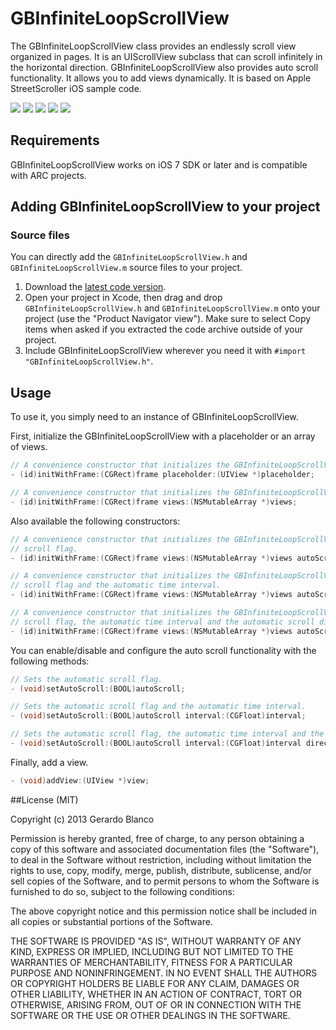 GBInfiniteLoopScrollView
========================

The GBInfiniteLoopScrollView class provides an endlessly scroll view organized in pages. It is an UIScrollView subclass that can scroll infinitely in the horizontal direction. GBInfiniteLoopScrollView also provides auto scroll functionality. It allows you to add views dynamically. It is based on Apple StreetScroller iOS sample code.

[![](https://dl.dropboxusercontent.com/u/5359105/GBInfiniteLoopScrollView/Launch-thumb.png)](https://dl.dropboxusercontent.com/u/5359105/GBInfiniteLoopScrollView/Launch.png)
[![](https://dl.dropboxusercontent.com/u/5359105/GBInfiniteLoopScrollView/0-thumb.png)](https://dl.dropboxusercontent.com/u/5359105/GBInfiniteLoopScrollView/0.png)
[![](https://dl.dropboxusercontent.com/u/5359105/GBInfiniteLoopScrollView/1-thumb.png)](https://dl.dropboxusercontent.com/u/5359105/GBInfiniteLoopScrollView/1.png)
[![](https://dl.dropboxusercontent.com/u/5359105/GBInfiniteLoopScrollView/2-thumb.png)](https://dl.dropboxusercontent.com/u/5359105/GBInfiniteLoopScrollView/2.png)
[![](https://dl.dropboxusercontent.com/u/5359105/GBInfiniteLoopScrollView/Multitask-thumb.png)](https://dl.dropboxusercontent.com/u/5359105/GBInfiniteLoopScrollView/Multitask.png)

## Requirements

GBInfiniteLoopScrollView works on iOS 7 SDK or later and is compatible with ARC projects.

## Adding GBInfiniteLoopScrollView to your project

### Source files

You can directly add the `GBInfiniteLoopScrollView.h` and `GBInfiniteLoopScrollView.m` source files to your project.

1. Download the [latest code version](https://github.com/gblancogarcia/GBInfiniteLoopScrollView/archive/master.zip). 
2. Open your project in Xcode, then drag and drop `GBInfiniteLoopScrollView.h` and `GBInfiniteLoopScrollView.m` onto your project (use the "Product Navigator view"). Make sure to select Copy items when asked if you extracted the code archive outside of your project. 
3. Include GBInfiniteLoopScrollView wherever you need it with `#import "GBInfiniteLoopScrollView.h"`.

## Usage

To use it, you simply need to an instance of GBInfiniteLoopScrollView.

First, initialize the GBInfiniteLoopScrollView with a placeholder or an array of views.
```objective-c
// A convenience constructor that initializes the GBInfiniteLoopScrollView with the placeholder UIView.
- (id)initWithFrame:(CGRect)frame placeholder:(UIView *)placeholder;

// A convenience constructor that initializes the GBInfiniteLoopScrollView with the array of UIViews.
- (id)initWithFrame:(CGRect)frame views:(NSMutableArray *)views;
```

Also available the following constructors:
```objective-c
// A convenience constructor that initializes the GBInfiniteLoopScrollView with the array of UIViews and the automatic
// scroll flag.
- (id)initWithFrame:(CGRect)frame views:(NSMutableArray *)views autoScroll:(BOOL)autoScroll;

// A convenience constructor that initializes the GBInfiniteLoopScrollView with the array of UIViews, the automatic
// scroll flag and the automatic time interval.
- (id)initWithFrame:(CGRect)frame views:(NSMutableArray *)views autoScroll:(BOOL)autoScroll interval:(CGFloat)interval;

// A convenience constructor that initializes the GBInfiniteLoopScrollView with the array of UIViews, the automatic
// scroll flag, the automatic time interval and the automatic scroll direction.
- (id)initWithFrame:(CGRect)frame views:(NSMutableArray *)views autoScroll:(BOOL)autoScroll interval:(CGFloat)interval direction:(GBAutoScrollDirection)direction;
```

You can enable/disable and configure the auto scroll functionality with the following methods:
```objective-c
// Sets the automatic scroll flag.
- (void)setAutoScroll:(BOOL)autoScroll;

// Sets the automatic scroll flag and the automatic time interval.
- (void)setAutoScroll:(BOOL)autoScroll interval:(CGFloat)interval;

// Sets the automatic scroll flag, the automatic time interval and the automatic scroll direction.
- (void)setAutoScroll:(BOOL)autoScroll interval:(CGFloat)interval direction:(GBAutoScrollDirection)direction;
```

Finally, add a view.
```objective-c
- (void)addView:(UIView *)view;
```
##License (MIT)

Copyright (c) 2013 Gerardo Blanco

Permission is hereby granted, free of charge, to any person obtaining a copy of this software and associated documentation files (the "Software"), to deal in the Software without restriction, including without limitation the rights to use, copy, modify, merge, publish, distribute, sublicense, and/or sell copies of the Software, and to permit persons to whom the Software is furnished to do so, subject to the following conditions:

The above copyright notice and this permission notice shall be included in all copies or substantial portions of the Software.

THE SOFTWARE IS PROVIDED "AS IS", WITHOUT WARRANTY OF ANY KIND, EXPRESS OR IMPLIED, INCLUDING BUT NOT LIMITED TO THE WARRANTIES OF MERCHANTABILITY, FITNESS FOR A PARTICULAR PURPOSE AND NONINFRINGEMENT. IN NO EVENT SHALL THE AUTHORS OR COPYRIGHT HOLDERS BE LIABLE FOR ANY CLAIM, DAMAGES OR OTHER LIABILITY, WHETHER IN AN ACTION OF CONTRACT, TORT OR OTHERWISE, ARISING FROM, OUT OF OR IN CONNECTION WITH THE SOFTWARE OR THE USE OR OTHER DEALINGS IN THE SOFTWARE.
